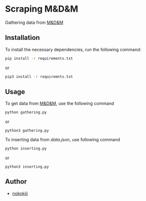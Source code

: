 # Scraping M&D&M
Gathering data from [M&D&M](http://www.mdmbrands.pl/)

## Installation

To install the necessary dependencies, run the following command:

```bash
pip install -r requirements.txt
```

or 

```bash
pip3 install -r requiremnts.txt
```

## Usage
To get data from [M&D&M](http://www.mdmbrands.pl/), use the following command

```bash
python gathering.py
```

or 

```
python3 gathering.py
```

To inserting data from *data.json*, use following command

```bash
python inserting.py
```

or 

```
python3 inserting.py
```


## Author
- [nokokiii](https://github.com/nokokiii)